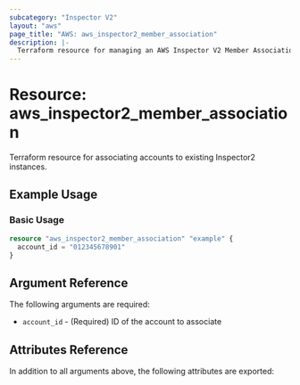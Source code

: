 ```yaml
---
subcategory: "Inspector V2"
layout: "aws"
page_title: "AWS: aws_inspector2_member_association"
description: |-
  Terraform resource for managing an AWS Inspector V2 Member Association.
---
```


# Resource: aws_inspector2_member_association

Terraform resource for associating accounts to existing Inspector2 instances.

## Example Usage

### Basic Usage

```terraform
resource "aws_inspector2_member_association" "example" {
  account_id = "012345678901"
}
```

## Argument Reference

The following arguments are required:

* `account_id` - (Required) ID of the account to associate

## Attributes Reference

In addition to all arguments above, the following attributes are exported:
